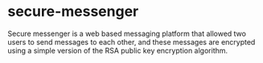 # secure-messenger
Secure messenger is a web based messaging platform that allowed two users to send messages to each other, and these messages are encrypted using a simple version of the RSA public key encryption algorithm.
